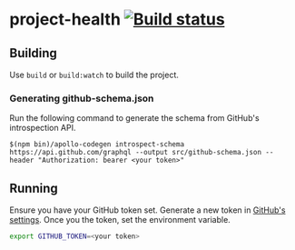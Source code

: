 # project-health [![Build status](https://img.shields.io/travis/PolymerLabs/project-health.svg?style=flat-square)](https://travis-ci.org/PolymerLabs/project-health)

## Building
Use `build` or `build:watch` to build the project.

### Generating github-schema.json
Run the following command to generate the schema from GitHub's introspection API.
```
$(npm bin)/apollo-codegen introspect-schema https://api.github.com/graphql --output src/github-schema.json --header "Authorization: bearer <your token>"
```

## Running
Ensure you have your GitHub token set. Generate a new token in [GitHub's settings](https://github.com/settings/tokens). Once you the token, set the environment variable.
```bash
export GITHUB_TOKEN=<your token>
```
